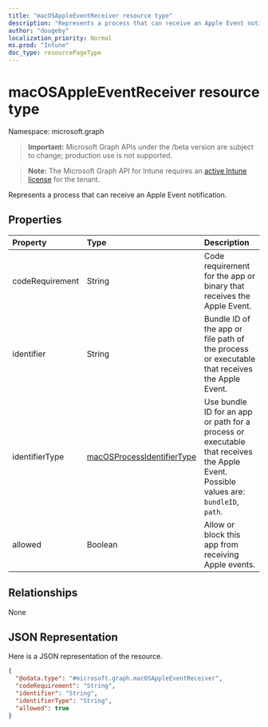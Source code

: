 ```yaml
---
title: "macOSAppleEventReceiver resource type"
description: "Represents a process that can receive an Apple Event notification."
author: "dougeby"
localization_priority: Normal
ms.prod: "Intune"
doc_type: resourcePageType
---
```


# macOSAppleEventReceiver resource type

Namespace: microsoft.graph

> **Important:** Microsoft Graph APIs under the /beta version are subject to change; production use is not supported.

> **Note:** The Microsoft Graph API for Intune requires an [active Intune license](https://go.microsoft.com/fwlink/?linkid=839381) for the tenant.

Represents a process that can receive an Apple Event notification.

## Properties
|Property|Type|Description|
|:---|:---|:---|
|codeRequirement|String|Code requirement for the app or binary that receives the Apple Event.|
|identifier|String|Bundle ID of the app or file path of the process or executable that receives the Apple Event.|
|identifierType|[macOSProcessIdentifierType](../resources/intune-deviceconfig-macosprocessidentifiertype.md)|Use bundle ID for an app or path for a process or executable that receives the Apple Event. Possible values are: `bundleID`, `path`.|
|allowed|Boolean|Allow or block this app from receiving Apple events.|

## Relationships
None

## JSON Representation
Here is a JSON representation of the resource.
<!-- {
  "blockType": "resource",
  "@odata.type": "microsoft.graph.macOSAppleEventReceiver"
}
-->
``` json
{
  "@odata.type": "#microsoft.graph.macOSAppleEventReceiver",
  "codeRequirement": "String",
  "identifier": "String",
  "identifierType": "String",
  "allowed": true
}
```



